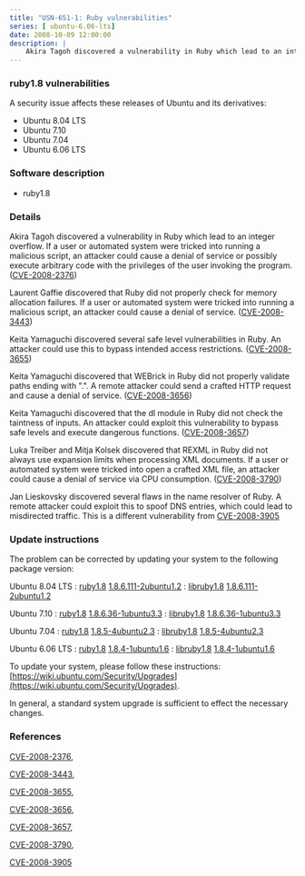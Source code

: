 ```yaml
---
title: "USN-651-1: Ruby vulnerabilities"
series: [ ubuntu-6.06-lts]
date: 2008-10-09 12:00:00
description: |
    Akira Tagoh discovered a vulnerability in Ruby which lead to an integer overflow. If a user or automated system were tricked into running a malicious script, an attacker could cause a denial of service or possibly execute arbitrary code with the privileges of the user invoking the program. ([CVE-2008-2376](http://people.ubuntu.com/~ubuntu-security/cve/CVE-2008-2376))
--- 
```

 
 


### ruby1.8 vulnerabilities

A security issue affects these releases of Ubuntu and its derivatives:

* Ubuntu 8.04 LTS
* Ubuntu 7.10
* Ubuntu 7.04
* Ubuntu 6.06 LTS

### Software description

* ruby1.8 

### Details

Akira Tagoh discovered a vulnerability in Ruby which lead to an integer overflow. If a user or automated system were tricked into running a malicious script, an attacker could cause a denial of service or possibly execute arbitrary code with the privileges of the user invoking the program. ([CVE-2008-2376](http://people.ubuntu.com/~ubuntu-security/cve/CVE-2008-2376))

Laurent Gaffie discovered that Ruby did not properly check for memory allocation failures. If a user or automated system were tricked into running a malicious script, an attacker could cause a denial of service. ([CVE-2008-3443](http://people.ubuntu.com/~ubuntu-security/cve/CVE-2008-3443))

Keita Yamaguchi discovered several safe level vulnerabilities in Ruby. An attacker could use this to bypass intended access restrictions. ([CVE-2008-3655](http://people.ubuntu.com/~ubuntu-security/cve/CVE-2008-3655))

Keita Yamaguchi discovered that WEBrick in Ruby did not properly validate paths ending with &quot;.&quot;. A remote attacker could send a crafted HTTP request and cause a denial of service. ([CVE-2008-3656](http://people.ubuntu.com/~ubuntu-security/cve/CVE-2008-3656))

Keita Yamaguchi discovered that the dl module in Ruby did not check the taintness of inputs. An attacker could exploit this vulnerability to bypass safe levels and execute dangerous functions. ([CVE-2008-3657](http://people.ubuntu.com/~ubuntu-security/cve/CVE-2008-3657))

Luka Treiber and Mitja Kolsek discovered that REXML in Ruby did not always use expansion limits when processing XML documents. If a user or automated system were tricked into open a crafted XML file, an attacker could cause a denial of service via CPU consumption. ([CVE-2008-3790](http://people.ubuntu.com/~ubuntu-security/cve/CVE-2008-3790))

Jan Lieskovsky discovered several flaws in the name resolver of Ruby. A remote attacker could exploit this to spoof DNS entries, which could lead to misdirected traffic. This is a different vulnerability from [CVE-2008-3905](http://people.ubuntu.com/~ubuntu-security/cve/CVE-2008-1447">CVE-2008-1447</a>. (<a href="http://people.ubuntu.com/~ubuntu-security/cve/CVE-2008-3905)) 

### Update instructions

The problem can be corrected by updating your system to the following package version:

Ubuntu 8.04 LTS
 : [ruby1.8](https://launchpad.net/ubuntu/+source/ruby1.8) <span> [1.8.6.111-2ubuntu1.2](https://launchpad.net/ubuntu/+source/ruby1.8/1.8.6.111-2ubuntu1.2) </span> 
 : [libruby1.8](https://launchpad.net/ubuntu/+source/ruby1.8) <span> [1.8.6.111-2ubuntu1.2](https://launchpad.net/ubuntu/+source/ruby1.8/1.8.6.111-2ubuntu1.2) </span> 

Ubuntu 7.10
 : [ruby1.8](https://launchpad.net/ubuntu/+source/ruby1.8) <span> [1.8.6.36-1ubuntu3.3](https://launchpad.net/ubuntu/+source/ruby1.8/1.8.6.36-1ubuntu3.3) </span> 
 : [libruby1.8](https://launchpad.net/ubuntu/+source/ruby1.8) <span> [1.8.6.36-1ubuntu3.3](https://launchpad.net/ubuntu/+source/ruby1.8/1.8.6.36-1ubuntu3.3) </span> 

Ubuntu 7.04
 : [ruby1.8](https://launchpad.net/ubuntu/+source/ruby1.8) <span> [1.8.5-4ubuntu2.3](https://launchpad.net/ubuntu/+source/ruby1.8/1.8.5-4ubuntu2.3) </span> 
 : [libruby1.8](https://launchpad.net/ubuntu/+source/ruby1.8) <span> [1.8.5-4ubuntu2.3](https://launchpad.net/ubuntu/+source/ruby1.8/1.8.5-4ubuntu2.3) </span> 

Ubuntu 6.06 LTS
 : [ruby1.8](https://launchpad.net/ubuntu/+source/ruby1.8) <span> [1.8.4-1ubuntu1.6](https://launchpad.net/ubuntu/+source/ruby1.8/1.8.4-1ubuntu1.6) </span> 
 : [libruby1.8](https://launchpad.net/ubuntu/+source/ruby1.8) <span> [1.8.4-1ubuntu1.6](https://launchpad.net/ubuntu/+source/ruby1.8/1.8.4-1ubuntu1.6) </span> 

To update your system, please follow these instructions: [https://wiki.ubuntu.com/Security/Upgrades](https://wiki.ubuntu.com/Security/Upgrades).

In general, a standard system upgrade is sufficient to effect the necessary changes. 

### References

 
 [CVE-2008-2376](http://people.ubuntu.com/~ubuntu-security/cve/CVE-2008-2376), 

 [CVE-2008-3443](http://people.ubuntu.com/~ubuntu-security/cve/CVE-2008-3443), 

 [CVE-2008-3655](http://people.ubuntu.com/~ubuntu-security/cve/CVE-2008-3655), 

 [CVE-2008-3656](http://people.ubuntu.com/~ubuntu-security/cve/CVE-2008-3656), 

 [CVE-2008-3657](http://people.ubuntu.com/~ubuntu-security/cve/CVE-2008-3657), 

 [CVE-2008-3790](http://people.ubuntu.com/~ubuntu-security/cve/CVE-2008-3790), 

 [CVE-2008-3905](http://people.ubuntu.com/~ubuntu-security/cve/CVE-2008-3905)
 

